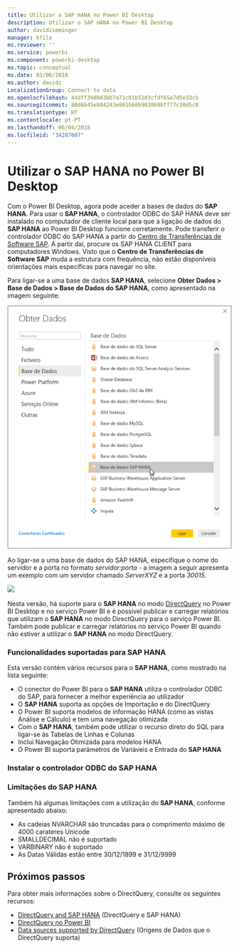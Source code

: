 ```yaml
---
title: Utilizar o SAP HANA no Power BI Desktop
description: Utilizar o SAP HANA no Power BI Desktop
author: davidiseminger
manager: kfile
ms.reviewer: ''
ms.service: powerbi
ms.component: powerbi-desktop
ms.topic: conceptual
ms.date: 03/06/2018
ms.author: davidi
LocalizationGroup: Connect to data
ms.openlocfilehash: 44dff39d043bb7a71c01b5103cfdf65e7d5e33cb
ms.sourcegitcommit: 80d6b45eb84243e801b60b9038b9bff77c30d5c8
ms.translationtype: HT
ms.contentlocale: pt-PT
ms.lasthandoff: 06/04/2018
ms.locfileid: "34287607"
---
```

# <a name="use-sap-hana-in-power-bi-desktop"></a>Utilizar o SAP HANA no Power BI Desktop
Com o Power BI Desktop, agora pode aceder a bases de dados do **SAP HANA**. Para usar o **SAP HANA**, o controlador ODBC do SAP HANA deve ser instalado no computador de cliente local para que a ligação de dados do **SAP HANA** ao Power BI Desktop funcione corretamente. Pode transferir o controlador ODBC do SAP HANA a partir do [Centro de Transferências de Software SAP](https://support.sap.com/swdc). A partir daí, procure os SAP HANA CLIENT para computadores Windows. Visto que o **Centro de Transferências de Software SAP** muda a estrutura com frequência, não estão disponíveis orientações mais específicas para navegar no site.

Para ligar-se a uma base de dados **SAP HANA**, selecione **Obter Dados > Base de Dados > Base de Dados do SAP HANA**, como apresentado na imagem seguinte:

![](media/desktop-sap-hana/sap-hana-1.png)

Ao ligar-se a uma base de dados do SAP HANA, especifique o nome do servidor e a porta no formato *servidor:porta* - a imagem a seguir apresenta um exemplo com um servidor chamado *ServerXYZ* e a porta *30015*.

![](media/desktop-sap-hana/sap-hana-2.png)

Nesta versão, há suporte para o **SAP HANA** no modo [DirectQuery](desktop-directquery-sap-hana.md) no Power BI Desktop e no serviço Power BI e é possível publicar e carregar relatórios que utilizam o **SAP HANA** no modo DirectQuery para o serviço Power BI. Também pode publicar e carregar relatórios no serviço Power BI quando não estiver a utilizar o **SAP HANA** no modo DirectQuery.

### <a name="supported-features-for-sap-hana"></a>Funcionalidades suportadas para SAP HANA
Esta versão contém vários recursos para o **SAP HANA**, como mostrado na lista seguinte:

* O conector do Power BI para o **SAP HANA** utiliza o controlador ODBC do SAP, para fornecer a melhor experiência ao utilizador
* O **SAP HANA** suporta as opções de Importação e do DirectQuery
* O Power BI suporta modelos de informação HANA (como as vistas Análise e Cálculo) e tem uma navegação otimizada
* Com o **SAP HANA**, também pode utilizar o recurso direto do SQL para ligar-se às Tabelas de Linhas e Colunas
* Inclui Navegação Otimizada para modelos HANA
* O Power BI suporta parâmetros de Variáveis e Entrada do **SAP HANA**

### <a name="installing-the-sap-hana-odbc-driver"></a>Instalar o controlador ODBC do SAP HANA
### <a name="limitations-of-sap-hana"></a>Limitações do SAP HANA
Também há algumas limitações com a utilização do **SAP HANA**, conforme apresentado abaixo:

* As cadeias NVARCHAR são truncadas para o comprimento máximo de 4000 carateres Unicode
* SMALLDECIMAL não é suportado
* VARBINARY não é suportado
* As Datas Válidas estão entre 30/12/1899 e 31/12/9999


## <a name="next-steps"></a>Próximos passos
Para obter mais informações sobre o DirectQuery, consulte os seguintes recursos:

* [DirectQuery and SAP HANA](desktop-directquery-sap-hana.md) (DirectQuery e SAP HANA)
* [DirectQuery no Power BI](desktop-directquery-about.md)
* [Data sources supported by DirectQuery](desktop-directquery-data-sources.md) (Origens de Dados que o DirectQuery suporta)

